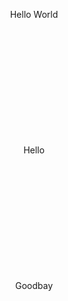 <p class="hello">
    Hello World
</p>

<style>
    .hello {
        padding: auto;
        text-align: center;
    }
</style>

<div class="center">
    Hello
</div>
<style>
    .center {
        margin: 200px;
        text-align: center;
    }
</style>
<div class="bottom">
    Goodbay
</div>

<style>
    .bottom {
        margin: 200px;
        text-align: center;
    }
</style>
